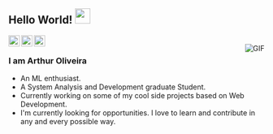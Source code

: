 ## Hello World! <img src="https://raw.githubusercontent.com/iampavangandhi/iampavangandhi/master/gifs/Hi.gif" width="30px"></h2>

<a href="https://twitter.com/arutsuroo">
  <img align="left" alt="Arthur's Twitter" width="22px" src="https://cdn.jsdelivr.net/npm/simple-icons@v3/icons/twitter.svg" />
</a>
<a href="https://www.linkedin.com/in/arthur-oliveira-182063166/">
  <img align="left" alt="Arthur's Linkdein" width="22px" src="https://cdn.jsdelivr.net/npm/simple-icons@v3/icons/linkedin.svg" />
</a>
<a href="https://github.com/arutsuroo/arutsuroo/">
  <img align="left" alt="Arthur's Github" width="22px" src="https://cdn.jsdelivr.net/npm/simple-icons@v3/icons/github.svg" />
</a>
<br />
<img align="right" alt="GIF" src="https://media.giphy.com/media/Nx0rz3jtxtEre/giphy.gif" />

### I am Arthur Oliveira
- An ML enthusiast.
- A System Analysis and Development graduate Student. 
- Currently working on some of my cool side projects based on Web Development.
- I'm currently looking for opportunities. I love to learn and contribute in any and every possible way.

